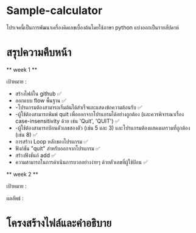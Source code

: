 # Sample-calculator

โปรเจคนี้เป็นการพัฒนาเครื่องคิดเลขเบื้องต้นโดยใช้ภาษา python แบ่งออกเป็นรายสัปดาห์

# สรุปความคืบหน้า
** week 1 **

เป้าหมาย : 
- สร้างไฟล์ใน github ✅
- ออกแบบ flow พื้นฐาน ✅
- -โปรแกรมต้องสามารถเริ่มต้นได้สำเร็จและแสดงข้อความต้อนรับ ✅
- -ผู้ใช้ต้องสามารถพิมพ์ quit เพื่อออกจากโปรแกรมได้อย่างถูกต้อง (และควรพิจารณาเรื่อง case-insensitivity ด้วย เช่น 'Quit', 'QUIT') ✅
- -ผู้ใช้ต้องสามารถป้อนตัวเลขสองตัว (เช่น 5 และ 3) และโปรแกรมต้องแสดงผลรวมที่ถูกต้อง (เช่น 8) ✅
- การสร้าง Loop หลักของโปรแกรม ✅
- ฟังก์ชัน "quit" สำหรับออกจากโปรแกรม ✅
- สร้างฟังชันก์ add ✅
- ความสามารถในการดำเนินการบวกอย่างง่ายๆ ด้วยตัวเลขที่ผู้ใช้ป้อน ✅

** week 2 **

เป้าหมาย :

ผลลัพธ์ :

# โครงสร้างไฟล์และคำอธิบาย
